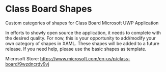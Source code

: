 # Class Board Shapes
Custom categories of shapes for Class Board Microsoft UWP Application

In efforts to showly open source the application, it needs to complete with the desired quality. For now, this is your opportunity to add/modify your own category of shapes in XAML. These shapes will be added to a future release. If you need help, please use the basic shapes as template.

Microsoft Store: https://www.microsoft.com/en-us/p/class-board/9wzdncrdv9vj
